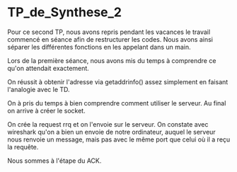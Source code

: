 # TP_de_Synthese_2

Pour ce second TP, nous avons repris pendant les vacances le travail commencé en séance afin de restructurer les codes.
Nous avons ainsi séparer les différentes fonctions en les appelant dans un main. 

Lors de la première séance, nous avons mis du temps à comprendre ce qu'on attendait exactement.

On réussit à obtenir l'adresse via getaddrinfo() assez simplement en faisant l'analogie avec le TD.

On à pris du temps à bien comprendre comment utiliser le serveur. Au final on arrive à créer le socket. 

On crée la request rrq et on l'envoie sur le serveur. On constate avec wireshark qu'on a bien un envoie de notre ordinateur, auquel le serveur nous renvoie un message, mais pas avec le même port que celui où il a reçu la requête. 

Nous sommes à l'étape du ACK. 

